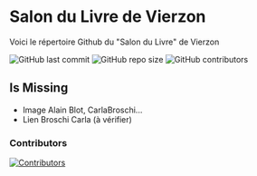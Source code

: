 # Salon du Livre de Vierzon

Voici le répertoire Github du "Salon du Livre" de Vierzon

![GitHub last commit](https://img.shields.io/github/last-commit/AlexandreBobis/Salon-du-Livre)
![GitHub repo size](https://img.shields.io/github/repo-size/AlexandreBobis/Salon-du-Livre)
![GitHub contributors](https://img.shields.io/github/contributors/AlexandreBobis/Salon-du-Livre)

## Is Missing

- Image Alain Blot, CarlaBroschi...
- Lien Broschi Carla (à vérifier)

### Contributors

[![Contributors](https://contrib.rocks/image?repo=AlexandreBobis/Salon-du-Livre)](https://github.com/AlexandreBobis/Salon_du_Livre/graphs/contributors)
